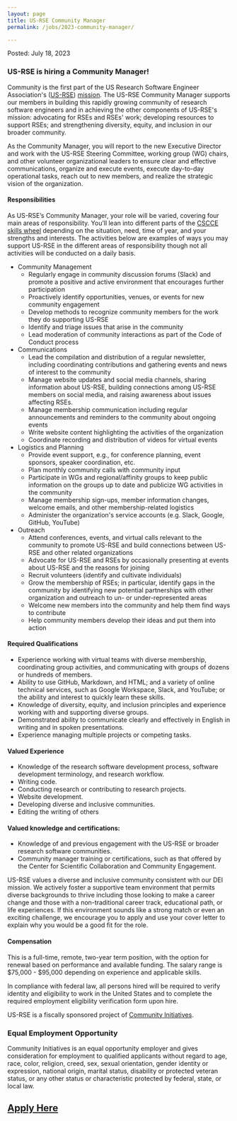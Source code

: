 ```yaml
---
layout: page
title: US-RSE Community Manager
permalink: /jobs/2023-community-manager/

---
```


Posted: July 18, 2023

### US-RSE is hiring a Community Manager!

Community is the first part of the US Research Software Engineer Association's ([US-RSE](https://us-rse.org/)) [mission](https://us-rse.org/about/mission/). The US-RSE Community Manager supports our members in building this rapidly growing community of research software engineers and in achieving the other components of US-RSE's mission: advocating for RSEs and RSEs' work; developing resources to support RSEs; and strengthening diversity, equity, and inclusion in our broader community.

As the Community Manager, you will report to the new Executive Director and work with the US-RSE Steering Committee, working group (WG) chairs, and other volunteer organizational leaders to ensure clear and effective communications, organize and execute events, execute day-to-day operational tasks, reach out to new members, and realize the strategic vision of the organization. 

#### Responsibilities
As US-RSE’s Community Manager, your role will be varied, covering four main areas of responsibility. You’ll lean into different parts of the [CSCCE skills wheel](https://www.cscce.org/research/skills-wheel/) depending on the situation, need, time of year, and your strengths and interests. The activities below are examples of ways you may support US-RSE in the different areas of responsibility though not all activities will be conducted on a daily basis. 
* Community Management
  * Regularly engage in community discussion forums (Slack) and promote a positive and active environment that encourages further participation 
  * Proactively identify opportunities, venues, or events for new community engagement
  * Develop methods to recognize community members for the work they do supporting US-RSE
  * Identify and triage issues that arise in the community
  * Lead moderation of community interactions as part of the Code of Conduct process
* Communications
  * Lead the compilation and distribution of a regular newsletter, including coordinating contributions and gathering events and news of interest to the community
  * Manage website updates and social media channels, sharing information about US-RSE, building connections among US-RSE members on social media, and raising awareness about issues affecting RSEs.
  * Manage membership communication including regular announcements and reminders to the community about ongoing events
  * Write website content highlighting the activities of the organization 
  * Coordinate recording and distribution of videos for virtual events
* Logistics and Planning
  * Provide event support, e.g., for conference planning, event sponsors, speaker coordination, etc. 
  * Plan monthly community calls with community input
  * Participate in WGs and regional/affinity groups to keep public information on the groups up to date and publicize WG activities in the community
  * Manage membership sign-ups, member information changes, welcome emails, and other membership-related logistics
  * Administer the organization's service accounts (e.g. Slack, Google, GitHub, YouTube)
* Outreach
  * Attend conferences, events, and virtual calls relevant to the community to promote US-RSE and build connections between US-RSE and other related organizations
  * Advocate for US-RSE and RSEs by occasionally presenting at events about US-RSE and the reasons for joining
  * Recruit volunteers (identify and cultivate individuals)
  * Grow the membership of RSEs; in particular, identify gaps in the community by identifying new potential partnerships with other organization and outreach to un- or under-represented areas
  * Welcome new members into the community and help them find ways to contribute
  * Help community members develop their ideas and put them into action 


#### Required Qualifications
* Experience working with virtual teams with diverse membership, coordinating group activities, and communicating with groups of dozens or hundreds of members.
* Ability to use GitHub, Markdown, and HTML; and a variety of online technical services, such as Google Workspace, Slack, and YouTube; or the ability and interest to quickly learn these skills.
* Knowledge of diversity, equity, and inclusion principles and experience working with and supporting diverse groups.
* Demonstrated ability to communicate clearly and effectively in English in writing and in spoken presentations.  
* Experience managing multiple projects or competing tasks.  

#### Valued Experience
* Knowledge of the research software development process, software development terminology, and research workflow.
* Writing code.
* Conducting research or contributing to research projects.
* Website development.
* Developing diverse and inclusive communities.
* Editing the writing of others

#### Valued knowledge and certifications:
* Knowledge of and previous engagement with the US-RSE or broader research software communities.
* Community manager training or certifications, such as that offered by the Center for Scientific Collaboration and Community Engagement.


US-RSE values a diverse and inclusive community consistent with our DEI mission. We actively foster a supportive team environment that permits diverse backgrounds to thrive including those looking to make a career change and those with a non-traditional career track, educational path, or life experiences. If this environment sounds like a strong match or even an exciting challenge, we encourage you to apply and use your cover letter to explain why you would be a good fit for the role.


#### Compensation
This is a full-time, remote, two-year term position, with the option for renewal based on performance and available funding. The salary range is $75,000 - $95,000 depending on experience and applicable skills. 


In compliance with federal law, all persons hired will be required to verify identity and eligibility to work in the United States and to complete the required employment eligibility verification form upon hire.


US-RSE is a fiscally sponsored project of [Community Initiatives](https://communityinitiatives.org/).


### Equal Employment Opportunity
Community Initiatives is an equal opportunity employer and gives consideration for employment to qualified applicants without regard to age, race, color, religion, creed, sex, sexual orientation, gender identity or expression, national origin, marital status, disability or protected veteran status, or any other status or characteristic protected by federal, state, or local law.


## [Apply Here](https://docs.google.com/forms/d/1RjRCdKoNtnA-wGc0MoQdYPWDNaPs4gWlD0UH4AOzsog/edit)

